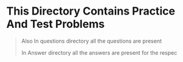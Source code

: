 # This Directory Contains Practice And Test Problems 

> Also In questions directory all the questions are present 
> 
> In Answer directory all the answers are present for the respec